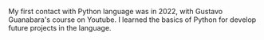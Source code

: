 My first contact with Python language was in 2022, with Gustavo Guanabara's course on Youtube. I learned the basics of Python for develop future projects in the language.
